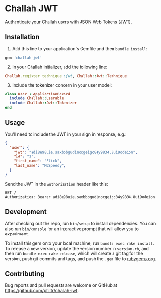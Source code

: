 # Challah JWT

Authenticate your Challah users with JSON Web Tokens (JWT).

## Installation

1. Add this line to your application's Gemfile and then `bundle install`:

```ruby
gem 'challah-jwt'
```

2. In your Challah initializer, add the following line:

```ruby
Challah.register_technique :jwt, Challah::Jwt::Technique
```

3. Include the tokenizer concern in your user model:

```ruby
class User < ApplicationRecord
  include Challah::Userable
  include Challah::Jwt::Tokenizer
end
```

## Usage

You'll need to include the JWT in your sign in response, e.g.:

```JSON
{
  "user": {
    "jwt": "adi8e98uie.saxbbbgudinocgeigc84y9834.8ui9odeion",
    "id": "1",
    "first_name": "Slick",
    "last_name": "McSpeedy",
  }
}
```

Send the JWT in the `Authorization` header like this:

```http
GET /
Authorization: Bearer adi8e98uie.saxbbbgudinocgeigc84y9834.8ui9odeion
```

## Development

After checking out the repo, run `bin/setup` to install dependencies. You can
also run `bin/console` for an interactive prompt that will allow you to
experiment.

To install this gem onto your local machine, run `bundle exec rake install`. To
release a new version, update the version number in `version.rb`, and then run
`bundle exec rake release`, which will create a git tag for the version, push
git commits and tags, and push the `.gem` file to
[rubygems.org](https://rubygems.org).

## Contributing

Bug reports and pull requests are welcome on GitHub at
<https://github.com/philtr/challah-jwt>.

